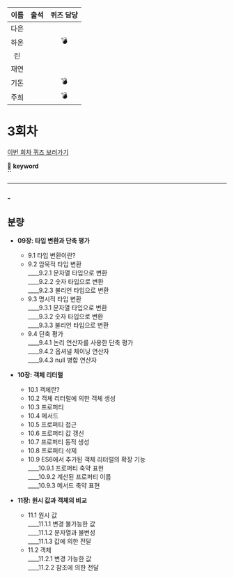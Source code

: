 |이름|출석|퀴즈 담당|
|:--:|:--:|:--:|
|다은|||
|하온||💣|
|린|||
|재연|||
|기돈||💣|
|주희||💣|

# 3회차
<a href="https://github.com/ooheunda/how-to-enjoy/issues/3">이번 회차 퀴즈 보러가기</a>  

📌 **keyword**  
    **``**
<hr>

### - 
  

## 분량

- **09장: 타입 변환과 단축 평가**
  - 9.1 타입 변환이란?
  - 9.2 암묵적 타입 변환  
    ____9.2.1 문자열 타입으로 변환  
    ____9.2.2 숫자 타입으로 변환  
    ____9.2.3 불리언 타입으로 변환  
  - 9.3 명시적 타입 변환  
    ____9.3.1 문자열 타입으로 변환  
    ____9.3.2 숫자 타입으로 변환  
    ____9.3.3 불리언 타입으로 변환  
  - 9.4 단축 평가  
    ____9.4.1 논리 연산자를 사용한 단축 평가  
    ____9.4.2 옵셔널 체이닝 연산자  
    ____9.4.3 null 병합 연산자  

- **10장: 객체 리터럴**
  - 10.1 객체란?
  - 10.2 객체 리터럴에 의한 객체 생성
  - 10.3 프로퍼티
  - 10.4 메서드
  - 10.5 프로퍼티 접근
  - 10.6 프로퍼티 값 갱신
  - 10.7 프로퍼티 동적 생성
  - 10.8 프로퍼티 삭제
  - 10.9 ES6에서 추가된 객체 리터럴의 확장 기능  
    ____10.9.1 프로퍼티 축약 표현  
    ____10.9.2 계산된 프로퍼티 이름  
    ____10.9.3 메서드 축약 표현  

- **11장: 원시 값과 객체의 비교**
  - 11.1 원시 값  
    ____11.1.1 변경 불가능한 값  
    ____11.1.2 문자열과 불변성  
    ____11.1.3 값에 의한 전달  
  - 11.2 객체  
    ____11.2.1 변경 가능한 값  
    ____11.2.2 참조에 의한 전달  
